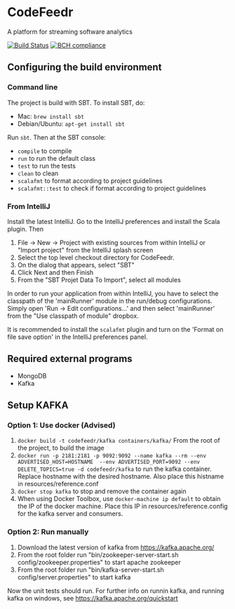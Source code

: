 # CodeFeedr

A platform for streaming software analytics

[![Build Status](https://travis-ci.org/codefeedr/codefeedr.svg?branch=master)](https://travis-ci.org/codefeedr/codefeedr)
[![BCH compliance](https://bettercodehub.com/edge/badge/codefeedr/codefeedr?branch=master)](https://bettercodehub.com/)

## Configuring the build environment

### Command line

The project is build with SBT. To install SBT, do:

* Mac: `brew install sbt`
* Debian/Ubuntu: `apt-get install sbt`
 
Run `sbt`. Then at the SBT console:

- `compile` to compile
- `run` to run the default class
- `test` to run the tests
- `clean` to clean
- `scalafmt` to format according to project guidelines
- `scalafmt::test` to check if format according to project guidelines

### From IntelliJ

Install the latest IntelliJ. Go to the IntelliJ preferences and install the
Scala plugin. Then

1. File -> New -> Project with existing sources from within IntelliJ or "Import project" from the 
IntelliJ splash screen
2. Select the top level checkout directory for CodeFeedr.
3. On the dialog that appears, select "SBT"
4. Click Next and then Finish
5. From the "SBT Projet Data To Import", select all modules

In order to run your application from within IntelliJ, you have to select the classpath of the 
'mainRunner' module in  the run/debug configurations. Simply open 'Run -> Edit configurations...' 
and then select 'mainRunner' from the "Use  classpath of module" dropbox.

It is recommended to install the `scalafmt` plugin and turn on the 'Format on file save option' in the
IntelliJ preferences panel.

## Required external programs

* MongoDB
* Kafka

## Setup KAFKA

### Option 1: Use docker (Advised)
1. `docker build -t codefeedr/kafka containers/kafka/` From the root of the project, to build the image
2. `docker run -p 2181:2181 -p 9092:9092 --name kafka --rm --env ADVERTISED_HOST=HOSTNAME  --env ADVERTISED_PORT=9092 --env DELETE_TOPICS=true -d codefeedr/kafka` to run the kafka container. Replace hostname with the desired hostname. Also place this histname in resources/reference.conf
3. `docker stop kafka` to stop and remove the container again
4. When using Docker Toolbox, use `docker-machine ip default` to obtain the IP of the docker machine. Place this IP in resources/reference.config for the kafka server and consumers.

### Option 2: Run manually
1. Download the latest version of kafka from https://kafka.apache.org/
2. From the root folder run "bin/zookeeper-server-start.sh config/zookeeper.properties" to start apache zookeeper
3. From the root folder run "bin/kafka-server-start.sh config/server.properties" to start kafka

Now the unit tests should run. For further info on runnin kafka, and running kafka on windows, see https://kafka.apache.org/quickstart
